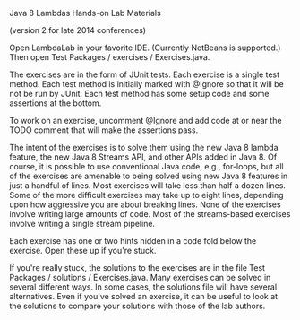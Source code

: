 Java 8 Lambdas Hands-on Lab Materials

(version 2 for late 2014 conferences)

Open LambdaLab in your favorite IDE. (Currently NetBeans is
supported.) Then open Test Packages / exercises / Exercises.java.

The exercises are in the form of JUnit tests. Each exercise is a
single test method. Each test method is initially marked with @Ignore
so that it will be not be run by JUnit. Each test method has some
setup code and some assertions at the bottom.

To work on an exercise, uncomment @Ignore and add code at or near the
TODO comment that will make the assertions pass.

The intent of the exercises is to solve them using the new Java 8
lambda feature, the new Java 8 Streams API, and other APIs added in
Java 8. Of course, it is possible to use conventional Java code, e.g.,
for-loops, but all of the exercises are amenable to being solved using
new Java 8 features in just a handful of lines. Most exercises will
take less than half a dozen lines. Some of the more difficult
exercises may take up to eight lines, depending upon how aggressive
you are about breaking lines. None of the exercises involve writing
large amounts of code. Most of the streams-based exercises involve
writing a single stream pipeline.

Each exercise has one or two hints hidden in a code fold below the
exercise. Open these up if you're stuck.

If you're really stuck, the solutions to the exercises are in the file
Test Packages / solutions / Exercises.java. Many exercises can be
solved in several different ways. In some cases, the solutions file
will have several alternatives. Even if you've solved an exercise, it
can be useful to look at the solutions to compare your solutions with
those of the lab authors.
